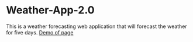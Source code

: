 # Weather-App-2.0
This is a weather forecasting web application that will forecast the weather for five days.
[Demo of page](https://jeanty-nassau.github.io/Weather-App-2.0/)
